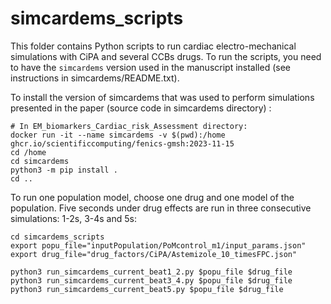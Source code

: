 # simcardems_scripts

This folder contains Python scripts to run cardiac electro-mechanical simulations with CiPA and several CCBs drugs.
To run the scripts, you need to have the `simcardems` version used in the manuscript installed (see instructions in simcardems/README.txt).

To install the version of simcardems that was used to perform simulations presented in the paper (source code in simcardems directory) :
```
# In EM_biomarkers_Cardiac_risk_Assessment directory:
docker run -it --name simcardems -v $(pwd):/home ghcr.io/scientificcomputing/fenics-gmsh:2023-11-15
cd /home
cd simcardems
python3 -m pip install .
cd ..
```

To run one population model, choose one drug and one model of the population.
Five seconds under drug effects are run in three consecutive simulations: 1-2s, 3-4s and 5s:

```
cd simcardems_scripts
export popu_file="inputPopulation/PoMcontrol_m1/input_params.json"
export drug_file="drug_factors/CiPA/Astemizole_10_timesFPC.json"

python3 run_simcardems_current_beat1_2.py $popu_file $drug_file
python3 run_simcardems_current_beat3_4.py $popu_file $drug_file
python3 run_simcardems_current_beat5.py $popu_file $drug_file
```

